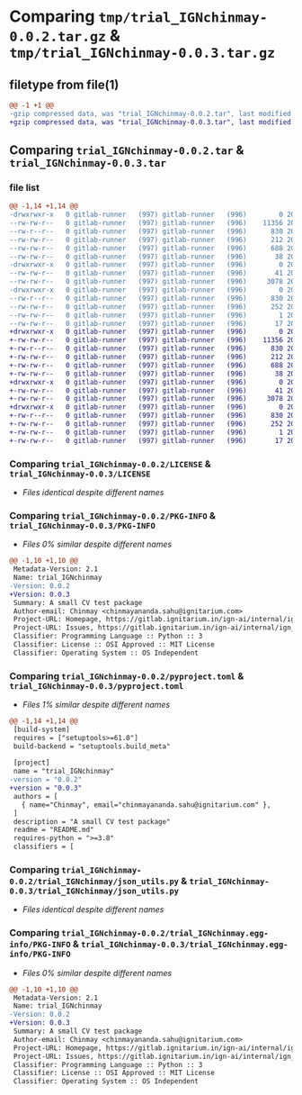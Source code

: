 # Comparing `tmp/trial_IGNchinmay-0.0.2.tar.gz` & `tmp/trial_IGNchinmay-0.0.3.tar.gz`

## filetype from file(1)

```diff
@@ -1 +1 @@
-gzip compressed data, was "trial_IGNchinmay-0.0.2.tar", last modified: Thu Apr 11 10:05:46 2024, max compression
+gzip compressed data, was "trial_IGNchinmay-0.0.3.tar", last modified: Thu Apr 11 10:44:52 2024, max compression
```

## Comparing `trial_IGNchinmay-0.0.2.tar` & `trial_IGNchinmay-0.0.3.tar`

### file list

```diff
@@ -1,14 +1,14 @@
-drwxrwxr-x   0 gitlab-runner   (997) gitlab-runner   (996)        0 2024-04-11 10:05:46.797520 trial_IGNchinmay-0.0.2/
--rw-rw-r--   0 gitlab-runner   (997) gitlab-runner   (996)    11356 2024-04-11 07:03:53.000000 trial_IGNchinmay-0.0.2/LICENSE
--rw-r--r--   0 gitlab-runner   (997) gitlab-runner   (996)      830 2024-04-11 10:05:46.797520 trial_IGNchinmay-0.0.2/PKG-INFO
--rw-rw-r--   0 gitlab-runner   (997) gitlab-runner   (996)      212 2024-04-11 07:36:58.000000 trial_IGNchinmay-0.0.2/README.md
--rw-rw-r--   0 gitlab-runner   (997) gitlab-runner   (996)      688 2024-04-11 10:05:17.000000 trial_IGNchinmay-0.0.2/pyproject.toml
--rw-rw-r--   0 gitlab-runner   (997) gitlab-runner   (996)       38 2024-04-11 10:05:46.797520 trial_IGNchinmay-0.0.2/setup.cfg
-drwxrwxr-x   0 gitlab-runner   (997) gitlab-runner   (996)        0 2024-04-11 10:05:46.793521 trial_IGNchinmay-0.0.2/trial_IGNchinmay/
--rw-rw-r--   0 gitlab-runner   (997) gitlab-runner   (996)       41 2024-04-11 07:03:53.000000 trial_IGNchinmay-0.0.2/trial_IGNchinmay/__init__.py
--rw-rw-r--   0 gitlab-runner   (997) gitlab-runner   (996)     3078 2024-04-11 07:16:32.000000 trial_IGNchinmay-0.0.2/trial_IGNchinmay/json_utils.py
-drwxrwxr-x   0 gitlab-runner   (997) gitlab-runner   (996)        0 2024-04-11 10:05:46.797520 trial_IGNchinmay-0.0.2/trial_IGNchinmay.egg-info/
--rw-r--r--   0 gitlab-runner   (997) gitlab-runner   (996)      830 2024-04-11 10:05:46.000000 trial_IGNchinmay-0.0.2/trial_IGNchinmay.egg-info/PKG-INFO
--rw-rw-r--   0 gitlab-runner   (997) gitlab-runner   (996)      252 2024-04-11 10:05:46.000000 trial_IGNchinmay-0.0.2/trial_IGNchinmay.egg-info/SOURCES.txt
--rw-rw-r--   0 gitlab-runner   (997) gitlab-runner   (996)        1 2024-04-11 10:05:46.000000 trial_IGNchinmay-0.0.2/trial_IGNchinmay.egg-info/dependency_links.txt
--rw-rw-r--   0 gitlab-runner   (997) gitlab-runner   (996)       17 2024-04-11 10:05:46.000000 trial_IGNchinmay-0.0.2/trial_IGNchinmay.egg-info/top_level.txt
+drwxrwxr-x   0 gitlab-runner   (997) gitlab-runner   (996)        0 2024-04-11 10:44:52.274470 trial_IGNchinmay-0.0.3/
+-rw-rw-r--   0 gitlab-runner   (997) gitlab-runner   (996)    11356 2024-04-11 07:03:53.000000 trial_IGNchinmay-0.0.3/LICENSE
+-rw-r--r--   0 gitlab-runner   (997) gitlab-runner   (996)      830 2024-04-11 10:44:52.274470 trial_IGNchinmay-0.0.3/PKG-INFO
+-rw-rw-r--   0 gitlab-runner   (997) gitlab-runner   (996)      212 2024-04-11 07:36:58.000000 trial_IGNchinmay-0.0.3/README.md
+-rw-rw-r--   0 gitlab-runner   (997) gitlab-runner   (996)      688 2024-04-11 10:44:10.000000 trial_IGNchinmay-0.0.3/pyproject.toml
+-rw-rw-r--   0 gitlab-runner   (997) gitlab-runner   (996)       38 2024-04-11 10:44:52.274470 trial_IGNchinmay-0.0.3/setup.cfg
+drwxrwxr-x   0 gitlab-runner   (997) gitlab-runner   (996)        0 2024-04-11 10:44:52.274470 trial_IGNchinmay-0.0.3/trial_IGNchinmay/
+-rw-rw-r--   0 gitlab-runner   (997) gitlab-runner   (996)       41 2024-04-11 07:03:53.000000 trial_IGNchinmay-0.0.3/trial_IGNchinmay/__init__.py
+-rw-rw-r--   0 gitlab-runner   (997) gitlab-runner   (996)     3078 2024-04-11 07:16:32.000000 trial_IGNchinmay-0.0.3/trial_IGNchinmay/json_utils.py
+drwxrwxr-x   0 gitlab-runner   (997) gitlab-runner   (996)        0 2024-04-11 10:44:52.274470 trial_IGNchinmay-0.0.3/trial_IGNchinmay.egg-info/
+-rw-r--r--   0 gitlab-runner   (997) gitlab-runner   (996)      830 2024-04-11 10:44:52.000000 trial_IGNchinmay-0.0.3/trial_IGNchinmay.egg-info/PKG-INFO
+-rw-rw-r--   0 gitlab-runner   (997) gitlab-runner   (996)      252 2024-04-11 10:44:52.000000 trial_IGNchinmay-0.0.3/trial_IGNchinmay.egg-info/SOURCES.txt
+-rw-rw-r--   0 gitlab-runner   (997) gitlab-runner   (996)        1 2024-04-11 10:44:52.000000 trial_IGNchinmay-0.0.3/trial_IGNchinmay.egg-info/dependency_links.txt
+-rw-rw-r--   0 gitlab-runner   (997) gitlab-runner   (996)       17 2024-04-11 10:44:52.000000 trial_IGNchinmay-0.0.3/trial_IGNchinmay.egg-info/top_level.txt
```

### Comparing `trial_IGNchinmay-0.0.2/LICENSE` & `trial_IGNchinmay-0.0.3/LICENSE`

 * *Files identical despite different names*

### Comparing `trial_IGNchinmay-0.0.2/PKG-INFO` & `trial_IGNchinmay-0.0.3/PKG-INFO`

 * *Files 0% similar despite different names*

```diff
@@ -1,10 +1,10 @@
 Metadata-Version: 2.1
 Name: trial_IGNchinmay
-Version: 0.0.2
+Version: 0.0.3
 Summary: A small CV test package
 Author-email: Chinmay <chinmayananda.sahu@ignitarium.com>
 Project-URL: Homepage, https://gitlab.ignitarium.in/ign-ai/internal/ign_py_library/trial_IGNchinmay/-/tree/main?ref_type=heads
 Project-URL: Issues, https://gitlab.ignitarium.in/ign-ai/internal/ign_py_library/trial_IGNchinmay/-/issues
 Classifier: Programming Language :: Python :: 3
 Classifier: License :: OSI Approved :: MIT License
 Classifier: Operating System :: OS Independent
```

### Comparing `trial_IGNchinmay-0.0.2/pyproject.toml` & `trial_IGNchinmay-0.0.3/pyproject.toml`

 * *Files 1% similar despite different names*

```diff
@@ -1,14 +1,14 @@
 [build-system]
 requires = ["setuptools>=61.0"]
 build-backend = "setuptools.build_meta"
 
 [project]
 name = "trial_IGNchinmay"
-version = "0.0.2"
+version = "0.0.3"
 authors = [
   { name="Chinmay", email="chinmayananda.sahu@ignitarium.com" },
 ]
 description = "A small CV test package"
 readme = "README.md"
 requires-python = ">=3.8"
 classifiers = [
```

### Comparing `trial_IGNchinmay-0.0.2/trial_IGNchinmay/json_utils.py` & `trial_IGNchinmay-0.0.3/trial_IGNchinmay/json_utils.py`

 * *Files identical despite different names*

### Comparing `trial_IGNchinmay-0.0.2/trial_IGNchinmay.egg-info/PKG-INFO` & `trial_IGNchinmay-0.0.3/trial_IGNchinmay.egg-info/PKG-INFO`

 * *Files 0% similar despite different names*

```diff
@@ -1,10 +1,10 @@
 Metadata-Version: 2.1
 Name: trial_IGNchinmay
-Version: 0.0.2
+Version: 0.0.3
 Summary: A small CV test package
 Author-email: Chinmay <chinmayananda.sahu@ignitarium.com>
 Project-URL: Homepage, https://gitlab.ignitarium.in/ign-ai/internal/ign_py_library/trial_IGNchinmay/-/tree/main?ref_type=heads
 Project-URL: Issues, https://gitlab.ignitarium.in/ign-ai/internal/ign_py_library/trial_IGNchinmay/-/issues
 Classifier: Programming Language :: Python :: 3
 Classifier: License :: OSI Approved :: MIT License
 Classifier: Operating System :: OS Independent
```

